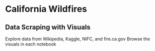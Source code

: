 # California Wildfires

## Data Scraping with Visuals

Explore data from Wikipedia, Kaggle, NIFC, and fire.ca.gov
Browse the visuals in each notebook